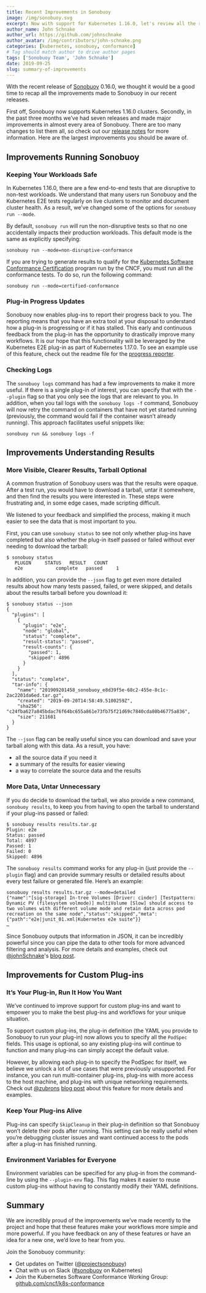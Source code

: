 ```yaml
---
title: Recent Improvements in Sonobuoy
image: /img/sonobuoy.svg
excerpt: Now with support for Kubernetes 1.16.0, let's review all the recent improvements to Sonobuoy.
author_name: John Schnake
author_url: https://github.com/johnschnake
author_avatar: /img/contributors/john-schnake.png
categories: [kubernetes, sonobuoy, conformance]
# Tag should match author to drive author pages
tags: ['Sonobuoy Team', 'John Schnake']
date: 2019-09-25
slug: summary-of-improvements
---
```


With the recent release of [Sonobuoy][github] 0.16.0, we thought it would be a good time to recap all the improvements made to Sonobuoy in our recent releases.

First off, Sonobuoy now supports Kubernetes 1.16.0 clusters.  Secondly, in the past three months we’ve had seven releases and made major improvements in almost every area of Sonobuoy. There are too many changes to list them all, so check out our [release notes][releases] for more information. Here are the largest improvements you should be aware of.

## Improvements Running Sonobuoy
### Keeping Your Workloads Safe
In Kubernetes 1.16.0, there are a few end-to-end tests that are disruptive to non-test workloads. We understand that many users run Sonobuoy and the Kubernetes E2E tests regularly on live clusters to monitor and document cluster health. As a result, we’ve changed some of the options for `sonobuoy run --mode`.

By default, `sonobuoy run` will run the non-disruptive tests so that no one accidentally impacts their production workloads. This default mode is the same as explicitly specifying:

```
sonobuoy run --mode=non-disruptive-conformance
```

If you are trying to generate results to qualify for the [Kubernetes Software
Conformance Certification][cncf] program run by the CNCF, you must run all the conformance tests. To do so, run the following command: 

```
sonobuoy run --mode=certified-conformance
```

### Plug-in Progress Updates
Sonobuoy now enables plug-ins to report their progress back to you. The reporting means that you have an extra tool at your disposal to understand how a plug-in is progressing or if it has stalled. This early and continuous feedback from the plug-in has the opportunity to drastically improve many workflows. It is our hope that this functionality will be leveraged by the Kubernetes E2E plug-in as part of Kubernetes 1.17.0. To see an example use of this feature, check out the readme file for the [progress reporter][progressExample].

### Checking Logs
The `sonobuoy logs` command has had a few improvements to make it more useful. If there is a single plug-in of interest, you can specify that with the `--plugin` flag so that you only see the logs that are relevant to you. In addition, when you tail logs with the `sonobuoy logs -f` command, Sonobuoy will now retry the command on containers that have not yet started running (previously, the command would fail if the container wasn’t already running). This approach facilitates useful snippets like:

```
sonobuoy run && sonobuoy logs -f
```

## Improvements Understanding Results
### More Visible, Clearer Results, Tarball Optional
A common frustration of Sonobuoy users was that the results were opaque. After a test run, you would have to download a tarball, untar it somewhere, and then find the results you were interested in. These steps were frustrating and, in some edge cases, made scripting difficult.

We listened to your feedback and simplified the process, making it much easier to see the data that is most important to you.

First, you can use `sonobuoy status` to see not only whether plug-ins have completed but also whether the plug-in itself passed or failed without ever needing to download the tarball:

```
$ sonobuoy status
   PLUGIN     STATUS   RESULT   COUNT
   e2e            complete   passed     1
```

In addition, you can provide the `--json` flag to get even more detailed results about how many tests passed, failed, or were skipped, and details about the results tarball before you download it:

```
$ sonobuoy status --json
{
  "plugins": [
    {
      "plugin": "e2e",
      "node": "global",
      "status": "complete",
      "result-status": "passed",
      "result-counts": {
        "passed": 1,
        "skipped": 4896
      }
    }
  ],
  "status": "complete",
  "tar-info": {
    "name": "201909201458_sonobuoy_e8d39f5e-68c2-455e-8c1c-2ac2201da6ed.tar.gz",
    "created": "2019-09-20T14:58:49.5100259Z",
    "sha256": "c24fba627a845bdac76f64bc655a861e73fb75f21d69c7840cda80b46775a836",
    "size": 211681
  }
}
```

The `--json` flag can be really useful since you can download and save your tarball along with this data. As a result, you have:

 - all the source data if you need it
 - a summary of the results for easier viewing
 - a way to correlate the source data and the results

### More Data, Untar Unnecessary
If you do decide to download the tarball, we also provide a new command, `sonobuoy results`, to keep you from having to open the tarball to understand if your plug-ins passed or failed:

```
$ sonobuoy results results.tar.gz
Plugin: e2e
Status: passed
Total: 4897
Passed: 1
Failed: 0
Skipped: 4896
```

The `sonobuoy results` command works for any plug-in (just provide the `--plugin` flag) and can provide summary results or detailed results about every test failure or generated file. Here’s an example:

```
sonobuoy results results.tar.gz --mode=detailed
{"name":"[sig-storage] In-tree Volumes [Driver: cinder] [Testpattern: Dynamic PV (filesystem volmode)] multiVolume [Slow] should access to two volumes with different volume mode and retain data across pod recreation on the same node","status":"skipped","meta":{"path":"e2e|junit_01.xml|Kubernetes e2e suite"}}
…
```

Since Sonobuoy outputs that information in JSON, it can be incredibly powerful since you can pipe the data to other tools for more advanced filtering and analysis. For more details and examples, check out [@johnSchnake][schnakeGithub]'s [blog post][resultsBlogPost].

## Improvements for Custom Plug-ins
### It’s Your Plug-in, Run It How You Want
We’ve continued to improve support for custom plug-ins and want to empower you to make the best plug-ins and workflows for your unique situation.

To support custom plug-ins, the plug-in definition (the YAML you provide to Sonobuoy to run your plug-in) now allows you to specify all the `PodSpec` fields. This usage is optional, so any existing plug-ins will continue to function and many plug-ins can simply accept the default value.

However, by allowing each plug-in to specify the PodSpec for itself, we believe we unlock a lot of use cases that were previously unsupported. For instance, you can run multi-container plug-ins, plug-ins with more access to the host machine, and plug-ins with unique networking requirements. Check out [@zubrons][zubronGithub] [blog post][podSpecBlogPost] about this feature for more details and examples.

### Keep Your Plug-ins Alive
Plug-ins can specify `SkipCleanup` in their plug-in definition so that Sonobuoy won’t delete their pods after running. This setting can be really useful when you’re debugging cluster issues and  want continued access to the pods after a plug-in has finished running.

### Environment Variables for Everyone
Environment variables can be specified for any plug-in from the command-line by using the `--plugin-env` flag. This flag makes it easier to reuse custom plug-ins without having to constantly modify their YAML definitions.

## Summary

We are incredibly proud of the improvements we’ve made recently to the project and hope that these features make your workflows more simple and more powerful. If you have feedback on any of these features or have an idea for a new one, we’d love to hear from you.

Join the Sonobuoy community:

- Get updates on Twitter ([@projectsonobuoy][twitter])
- Chat with us on Slack ([#sonobuoy][slack] on Kubernetes)
- Join the Kubernetes Software Conformance Working Group: [github.com/cncf/k8s-conformance][conformance-wg]

[twitter]: https://twitter.com/projectsonobuoy
[slack]: https://kubernetes.slack.com/messages/C6L3G051C
[conformance-wg]: https://github.com/cncf/k8s-conformance
[github]: https://github.com/vmware-tanzu/sonobuoy
[cncf]: https://www.cncf.io/certification/software-conformance/
[schnakeGithub]: https://github.com/johnschnake
[zubronGithub]: https://github.com/zubron
[releases]: https://github.com/vmware-tanzu/sonobuoy/releases
[progressExample]: https://github.com/vmware-tanzu/sonobuoy/tree/main/examples/plugins/progress-reporter
[resultsBlogpost]: https://sonobuoy.io/simplified-results-reporting-with-sonobuoy/
[podSpecBlogPost]: https://sonobuoy.io/customizing-plugin-podspecs/
